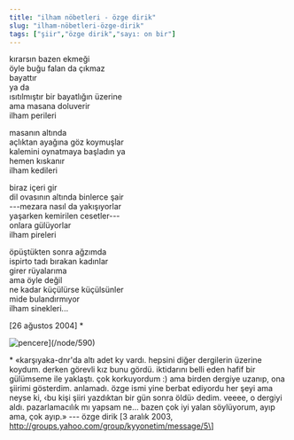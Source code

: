 ```yaml
---
title: "ilham nöbetleri - özge dirik"
slug: "ilham-nöbetleri-özge-dirik"
tags: ["şiir","özge dirik","sayı: on bir"]
---
```


kırarsın bazen ekmeği\
öyle buğu falan da çıkmaz\
bayattır\
ya da\
ısıtılmıştır bir bayatlığın üzerine\
ama masana doluverir\
ilham perileri

masanın altında\
açlıktan ayağına göz koymuşlar\
kalemini oynatmaya başladın ya\
hemen kıskanır\
ilham kedileri

biraz içeri gir\
dil ovasının altında binlerce şair\
---mezara nasıl da yakışıyorlar\
yaşarken kemirilen cesetler---\
onlara gülüyorlar\
ilham pireleri

öpüştükten sonra ağzımda\
ispirto tadı bırakan kadınlar\
girer rüyalarıma\
ama öyle değil\
ne kadar küçülürse küçülsünler\
mide bulandırmıyor\
ilham sinekleri...

\[26 ağustos 2004\] \*

![pencere](/img/ky11_22.jpg)](/node/590)

\* «karşıyaka-dnr'da altı adet ky vardı. hepsini diğer dergilerin
üzerine koydum. derken görevli kız bunu gördü. iktidarını belli eden
hafif bir gülümseme ile yaklaştı. çok korkuyordum :) ama birden dergiye
uzanıp, ona şiirimi gösterdim. anlamadı. özge ismi yine berbat ediyordu
her şeyi ama neyse ki, ‹bu kişi şiiri yazdıktan bir gün sonra öldü›
dedim. veeee, o dergiyi aldı. pazarlamacılık mı yapsam ne... bazen çok
iyi yalan söylüyorum, ayıp ama, çok ayıp.» --- özge dirik \[3 aralık
2003, http://groups.yahoo.com/group/kyyonetim/message/5\]

